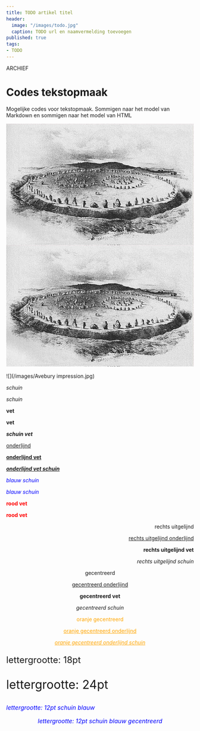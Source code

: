 ```yaml
---
title: TODO artikel titel
header:
  image: "/images/todo.jpg"
  caption: TODO url en naamvermelding toevoegen
published: true
tags:
- TODO
---
```


ARCHIEF

# Codes tekstopmaak
Mogelijke codes voor tekstopmaak. Sommigen naar het model van Markdown en sommigen naar het model van HTML

<img src="/images/Avebury impression.jpg" alt="" width="" height="" align="right">

<div align="center"><img src="/images/Avebury impression.jpg" alt="" width="" height=""></div>

![](/images/Avebury impression.jpg)

*schuin*

<i>schuin</i>

**vet**

<b>vet</b>

<b><i>schuin vet</i></b>

<u>onderlijnd</u>

<b><u>onderlijnd vet</u></b>

<b><u><i>onderlijnd vet schuin</i></u></b>

*<span style="color: blue;">blauw schuin</span>*

<i><span style="color: blue;">blauw schuin</span></i>

**<span style="color: red;">rood vet</span>**

<b><span style="color: red;">rood vet</span></b>


<p style="text-align: right;">rechts uitgelijnd</p>

<p style="text-align: right;"><u>rechts uitgelijnd onderlijnd</u></p>

<p style="text-align: right;"><b>rechts uitgelijnd vet</b></p>

<p style="text-align: right;"><i>rechts uitgelijnd schuin</i></p>

<p style="text-align: center;">gecentreerd</p>

<p style="text-align: center;"><u>gecentreerd onderlijnd</u></p>

<p style="text-align: center;"><b>gecentreerd vet</b></p>

<p style="text-align: center;"><i>gecentreerd schuin</i></p>

<p style="text-align: center;"><span style="color: orange;">oranje gecentreerd</span></p>

<p style="text-align: center;"><span style="color: orange;"><u>oranje gecentreerd onderlijnd</u></span></p>

<p style="text-align: center;"><span style="color: orange;"><u><i>oranje gecentreerd onderlijnd schuin</i></u></span></p>

<p style="font-size: 18pt;">lettergrootte: 18pt</p>

<p style="font-size: 24pt;">lettergrootte: 24pt</p>

<p style="font-size: 12pt;"><span style="color: blue;"><i>lettergrootte: 12pt schuin blauw</i></span></p>

<p style="text-align: center; font-size: 12pt;"><span style="color: blue;"><i>lettergrootte: 12pt schuin blauw gecentreerd</i></span></p>
